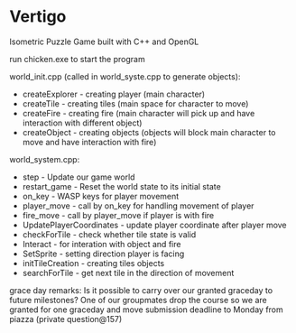# Vertigo
Isometric Puzzle Game built with C++ and OpenGL

run chicken.exe to start the program

world_init.cpp (called in world_syste.cpp to generate objects):
* createExplorer - creating player (main character)
* createTile - creating tiles (main space for character to move)
* createFire - creating fire (main character will pick up and have interaction with different object)
* createObject - creating objects (objects will block main character to move and have interaction with fire)

world_system.cpp:
* step - Update our game world
* restart_game - Reset the world state to its initial state
* on_key - WASP keys for player movement
* player_move - call by on_key for handling movement of player
* fire_move - call by player_move if player is with fire
* UpdatePlayerCoordinates - update player coordinate after player move
* checkForTile - check whether tile state is valid
* Interact - for interation with object and fire
* SetSprite - setting direction player is facing
* initTileCreation - creating tiles objects
* searchForTile - get next tile in the direction of movement


grace day remarks:
Is it possible to carry over our granted graceday to future milestones?
One of our groupmates drop the course so we are granted for one graceday and move submission deadline to Monday from piazza (private question@157)
